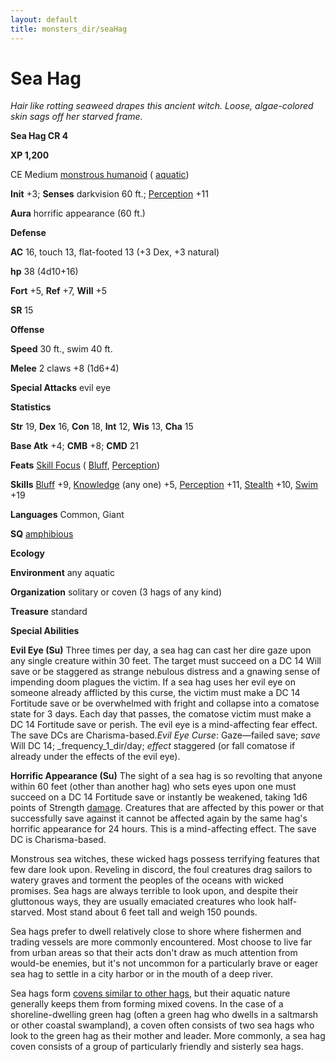 ```yaml
---
layout: default
title: monsters_dir/seaHag
---
```

# Sea Hag

_Hair like rotting seaweed drapes this ancient witch. Loose, algae-colored skin sags off her starved frame._

**Sea Hag CR 4**

**XP 1,200**

CE Medium [monstrous humanoid](creatureTypes#_monstrous-humanoid) ( [aquatic](creatureTypes#_aquatic-subtype))

**Init** +3; **Senses** darkvision 60 ft.; [Perception](../skills_dir/perception#_perception) +11

**Aura** horrific appearance (60 ft.)

**Defense**

**AC** 16, touch 13, flat-footed 13 (+3 Dex, +3 natural)

**hp** 38 (4d10+16)

**Fort** +5, **Ref** +7, **Will** +5

**SR** 15

**Offense**

**Speed** 30 ft., swim 40 ft.

**Melee** 2 claws +8 (1d6+4)

**Special Attacks** evil eye

**Statistics**

**Str** 19, **Dex** 16, **Con** 18, **Int** 12, **Wis** 13, **Cha** 15

**Base Atk** +4; **CMB** +8; **CMD** 21

**Feats** [Skill Focus](../feats#_skill-focus) ( [Bluff](../skills_dir/bluff#_bluff), [Perception](../skills_dir/perception#_perception))

**Skills** [Bluff](../skills_dir/bluff#_bluff) +9, [Knowledge](../skills_dir/knowledge#_knowledge) (any one) +5, [Perception](../skills_dir/perception#_perception) +11, [Stealth](../skills_dir/stealth#_stealth) +10, [Swim](../skills_dir/swim#_swim) +19

**Languages** Common, Giant

**SQ** [amphibious](universalMonsterRules#_amphibious)

**Ecology**

**Environment** any aquatic

**Organization** solitary or coven (3 hags of any kind)

**Treasure** standard

**Special Abilities**

**Evil Eye (Su)** Three times per day, a sea hag can cast her dire gaze upon any single creature within 30 feet. The target must succeed on a DC 14 Will save or be staggered as strange nebulous distress and a gnawing sense of impending doom plagues the victim. If a sea hag uses her evil eye on someone already afflicted by this curse, the victim must make a DC 14 Fortitude save or be overwhelmed with fright and collapse into a comatose state for 3 days. Each day that passes, the comatose victim must make a DC 14 Fortitude save or perish. The evil eye is a mind-affecting fear effect. The save DCs are Charisma-based._Evil Eye Curse_: Gaze—failed save; _save_ Will DC 14; _frequency_1_dir/day; _effect_ staggered (or fall comatose if already under the effects of the evil eye).

**Horrific Appearance (Su)** The sight of a sea hag is so revolting that anyone within 60 feet (other than another hag) who sets eyes upon one must succeed on a DC 14 Fortitude save or instantly be weakened, taking 1d6 points of Strength [damage](universalMonsterRules#_ability-damage-and-drain). Creatures that are affected by this power or that successfully save against it cannot be affected again by the same hag's horrific appearance for 24 hours. This is a mind-affecting effect. The save DC is Charisma-based.

Monstrous sea witches, these wicked hags possess terrifying features that few dare look upon. Reveling in discord, the foul creatures drag sailors to watery graves and torment the peoples of the oceans with wicked promises. Sea hags are always terrible to look upon, and despite their gluttonous ways, they are usually emaciated creatures who look half-starved. Most stand about 6 feet tall and weigh 150 pounds.

Sea hags prefer to dwell relatively close to shore where fishermen and trading vessels are more commonly encountered. Most choose to live far from urban areas so that their acts don't draw as much attention from would-be enemies, but it's not uncommon for a particularly brave or eager sea hag to settle in a city harbor or in the mouth of a deep river.

Sea hags form [covens similar to other hags](greenHag), but their aquatic nature generally keeps them from forming mixed covens. In the case of a shoreline-dwelling green hag (often a green hag who dwells in a saltmarsh or other coastal swampland), a coven often consists of two sea hags who look to the green hag as their mother and leader. More commonly, a sea hag coven consists of a group of particularly friendly and sisterly sea hags.

